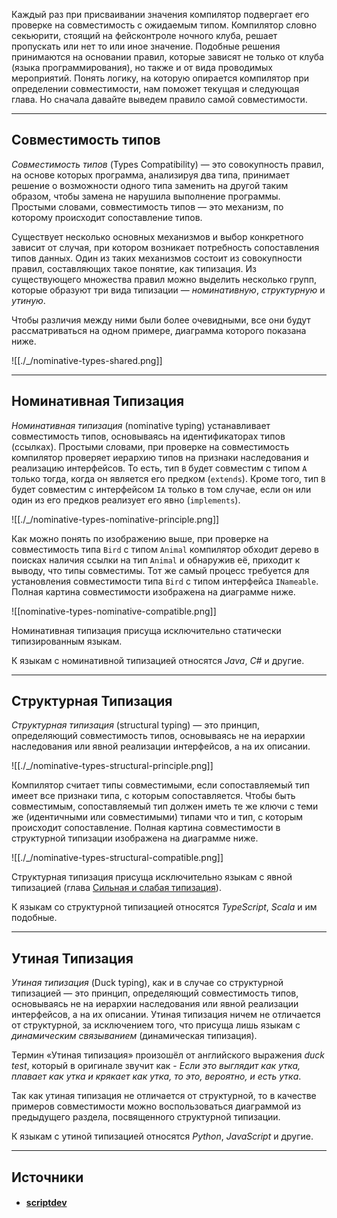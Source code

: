 Каждый раз при присваивании значения компилятор подвергает его проверке на совместимость с ожидаемым типом. Компилятор словно секьюрити, стоящий на фейсконтроле ночного клуба, решает пропускать или нет то или иное значение. Подобные решения принимаются на основании правил, которые зависят не только от клуба (языка программирования), но также и от вида проводимых мероприятий. Понять логику, на которую опирается компилятор при определении совместимости, нам поможет текущая и следующая глава. Но сначала давайте выведем правило самой совместимости.

---

## Совместимость типов

_Совместимость типов_ (Types Compatibility) — это совокупность правил, на основе которых программа, анализируя два типа, принимает решение о возможности одного типа заменить на другой таким образом, чтобы замена не нарушила выполнение программы. Простыми словами, совместимость типов — это механизм, по которому происходит сопоставление типов.

Существует несколько основных механизмов и выбор конкретного зависит от случая, при котором возникает потребность сопоставления типов данных. Один из таких механизмов состоит из совокупности правил, составляющих такое понятие, как типизация. Из существующего множества правил можно выделить несколько групп, которые образуют три вида типизации — _номинативную_, _структурную_ и _утиную_.

Чтобы различия между ними были более очевидными, все они будут рассматриваться на одном примере, диаграмма которого показана ниже.

![[./_/nominative-types-shared.png]]

---

## Номинативная Типизация

_Номинативная типизация_ (nominative typing) устанавливает совместимость типов, основываясь на идентификаторах типов (ссылках). Простыми словами, при проверке на совместимость компилятор проверяет иерархию типов на признаки наследования и реализацию интерфейсов. То есть, тип `B` будет совместим с типом `A` только тогда, когда он является его предком (`extends`). Кроме того, тип `B` будет совместим с интерфейсом `IA` только в том случае, если он или один из его предков реализует его явно (`implements`).

![[./_/nominative-types-nominative-principle.png]]

Как можно понять по изображению выше, при проверке на совместимость типа `Bird` с типом `Animal` компилятор обходит дерево в поисках наличия ссылки на тип `Animal` и обнаружив её, приходит к выводу, что типы совместимы. Тот же самый процесс требуется для установления совместимости типа `Bird` с типом интерфейса `INameable`. Полная картина совместимости изображена на диаграмме ниже.

![[nominative-types-nominative-compatible.png]]

Номинативная типизация присуща исключительно статически типизированным языкам.

К языкам с номинативной типизацией относятся _Java_, _C#_ и другие.

---

## Структурная Типизация

_Структурная типизация_ (structural typing) — это принцип, определяющий совместимость типов, основываясь не на иерархии наследования или явной реализации интерфейсов, а на их описании.

![[./_/nominative-types-structural-principle.png]]

Компилятор считает типы совместимыми, если сопоставляемый тип имеет все признаки типа, с которым сопоставляется. Чтобы быть совместимым, сопоставляемый тип должен иметь те же ключи с теми же (идентичными или совместимыми) типами что и тип, с которым происходит сопоставление. Полная картина совместимости в структурной типизации изображена на диаграмме ниже.

![[./_/nominative-types-structural-compatible.png]]

Структурная типизация присуща исключительно языкам с явной типизацией (глава [Сильная и слабая типизация](https://scriptdev.ru/guide/007/)).

К языкам со структурной типизацией относятся _TypeScript_, _Scala_ и им подобные.

---

## Утиная Типизация

_Утиная типизация_ (Duck typing), как и в случае со структурной типизацией — это принцип, определяющий совместимость типов, основываясь не на иерархии наследования или явной реализации интерфейсов, а на их описании. Утиная типизация ничем не отличается от структурной, за исключением того, что присуща лишь языкам с _динамическим связыванием_ (динамическая типизация).

Термин «Утиная типизация» произошёл от английского выражения _duck test_, который в оригинале звучит как - _Если это выглядит как утка, плавает как утка и крякает как утка, то это, вероятно, и есть утка_.

Так как утиная типизация не отличается от структурной, то в качестве примеров совместимости можно воспользоваться диаграммой из предыдущего раздела, посвященного структурной типизации.

К языкам с утиной типизацией относятся _Python_, _JavaScript_ и другие.

---
## Источники
- #### [scriptdev](https://scriptdev.ru/guide/009/)
